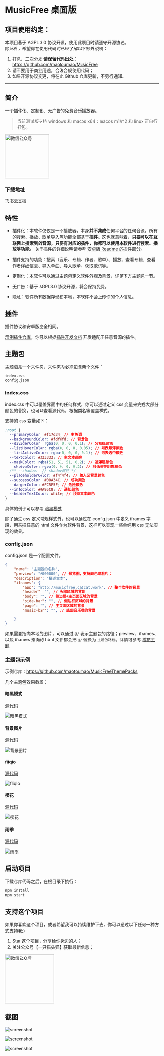 # MusicFree 桌面版

## 项目使用约定：
本项目基于 AGPL 3.0 协议开源，使用此项目时请遵守开源协议。  
除此外，希望你在使用代码时已经了解以下额外说明：

1. 打包、二次分发 **请保留代码出处**：https://github.com/maotoumao/MusicFree
2. 请不要用于商业用途，合法合规使用代码；
3. 如果开源协议变更，将在此 Github 仓库更新，不另行通知。
---

## 简介

一个插件化、定制化、无广告的免费音乐播放器。
> 当前测试版支持 windows 和 macos x64；macos m1/m2 和 linux 可自行打包。

<img src="./src/assets/imgs/wechat_channel1.png" height="144px" title="微信公众号" style="display:inherit;"/>


### 下载地址

[飞书云文档](https://r0rvr854dd1.feishu.cn/drive/folder/IrVEfD67KlWZGkdqwjecLHFNnBb?from=from_copylink)

## 特性

- 插件化：本软件仅仅是一个播放器，本身**并不集成**任何平台的任何音源，所有的搜索、播放、歌单导入等功能全部基于**插件**。这也就意味着，**只要可以在互联网上搜索到的音源，只要有对应的插件，你都可以使用本软件进行搜索、播放等功能。** 关于插件的详细说明请参考 [安卓版 Readme 的插件部分](https://github.com/maotoumao/MusicFree#%E6%8F%92%E4%BB%B6)。

- 插件支持的功能：搜索（音乐、专辑、作者、歌单）、播放、查看专辑、查看作者详细信息、导入单曲、导入歌单、获取歌词等。

- 定制化：本软件可以通过主题包定义软件外观及背景，详见下方主题包一节。

- 无广告：基于 AGPL3.0 协议开源，将会保持免费。

- 隐私：软件所有数据存储在本地，本软件不会上传你的个人信息。

## 插件

插件协议和安卓版完全相同。

[示例插件仓库](https://github.com/maotoumao/MusicFreePlugins)，你可以根据[插件开发文档](https://musicfree.catcat.work/plugin/introduction.html) 开发适配于任意音源的插件。

## 主题包

主题包是一个文件夹，文件夹内必须包含两个文件：

```bash
index.css
config.json
```

### index.css

index.css 中可以覆盖界面中的任何样式。你可以通过定义 css 变量来完成大部分颜色的替换，也可以查看源代码，根据类名等覆盖样式。

支持的 css 变量如下：

``` css
:root {
  --primaryColor: #f17d34; // 主色调
  --backgroundColor: #fdfdfd; // 背景色
  --dividerColor: rgba(0, 0, 0, 0.1); // 分割线颜色
  --listHoverColor: rgba(0, 0, 0, 0.05); // 列表悬浮颜色
  --listActiveColor: rgba(0, 0, 0, 0.1); // 列表选中颜色
  --textColor: #333333; // 主文本颜色
  --maskColor: rgba(51, 51, 51, 0.2); // 遮罩层颜色
  --shadowColor: rgba(0, 0, 0, 0.2); // 对话框等阴影颜色
  /** --shadow:  // shadow属性 */
  --placeholderColor: #f4f4f4; // 输入区背景颜色
  --successColor: #08A34C; // 成功颜色
  --dangerColor: #FC5F5F; // 危险颜色
  --infoColor: #0A95C8; // 通知颜色
  --headerTextColor: white; // 顶部文本颜色
}
```

具体的例子可以参考 [暗黑模式](https://github.com/maotoumao/MusicFreeThemePacks/blob/master/darkmode/index.css)

除了通过 css 定义常规样式外，也可以通过在 config.json 中定义 iframes 字段，用来把任意的 html 文件作为软件背景，这样可以实现一些单纯用 css 无法实现的效果。

### config.json

config.json 是一个配置文件。

```json
{
    "name": "主题包的名称",
    "preview": "#000000", // 预览图，支持颜色或图片；
    "description": "描述文本",
    "iframes": {
        "app": "http://musicfree.catcat.work", // 整个软件的背景
        "header": "", // 头部区域的背景
        "body": "", // 侧边栏+主页面区域的背景
        "side-bar": "", // 侧边栏区域的背景
        "page": "", // 主页面区域的背景
        "music-bar": "", // 底部音乐栏的背景

    }
}
```

如果需要指向本地的图片，可以通过 ```@/``` 表示主题包的路径；preview、iframes、以及 iframes 指向的 html 文件都会把 ```@/``` 替换为 ```主题包路径```。详情可参考 [樱花主题](https://github.com/maotoumao/MusicFreeThemePacks/tree/master/sakura)

### 主题包示例

示例仓库：https://github.com/maotoumao/MusicFreeThemePacks

几个主题包效果截图：

#### 暗黑模式
[源代码](https://github.com/maotoumao/MusicFreeThemePacks/tree/master/darkmode)

![暗黑模式](./.imgs/darkmode.png)

#### 背景图片
[源代码](https://github.com/maotoumao/MusicFreeThemePacks/tree/master/night-star)

![背景图片](./.imgs/night-star.png)

#### fliqlo
[源代码](https://github.com/maotoumao/MusicFreeThemePacks/tree/master/fliqlo)

![fliqlo](./.imgs/fliqlo.gif)

#### 樱花
[源代码](https://github.com/maotoumao/MusicFreeThemePacks/tree/master/sakura)

![樱花](./.imgs/sakura.gif)

#### 雨季
[源代码](https://github.com/maotoumao/MusicFreeThemePacks/tree/master/rainy-season)

![雨季](./.imgs/rainy-season.gif)

## 启动项目

下载仓库代码之后，在根目录下执行：

```bash
npm install
npm start
```

## 支持这个项目

如果你喜欢这个项目，或者希望我可以持续维护下去，你可以通过以下任何一种方式支持我;)

1. Star 这个项目，分享给你身边的人；
2. 关注公众号【一只猫头猫】获取最新信息；

<img src="./src/assets/imgs/wechat_channel.jpg" height="160px" title="微信公众号" style="display:inherit;"/>

## 截图

![screenshot](./.imgs/screenshot.png)

![screenshot](./.imgs/screenshot1.png)

![screenshot](./.imgs/screenshot2.png)
